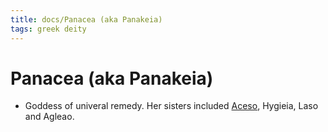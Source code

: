 ```yaml
---
title: docs/Panacea (aka Panakeia)
tags: greek deity
---
```


# Panacea (aka Panakeia) 
- Goddess of univeral remedy. Her sisters included [Aceso](Aceso.md.md), Hygieia, Laso and Agleao.